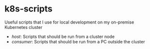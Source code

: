 # k8s-scripts

Useful scripts that I use for local development on my on-premise Kubernetes cluster

- *host*: Scripts that should be run from a cluster node
- *consumer*: Scripts that should be run from a PC outside the cluster